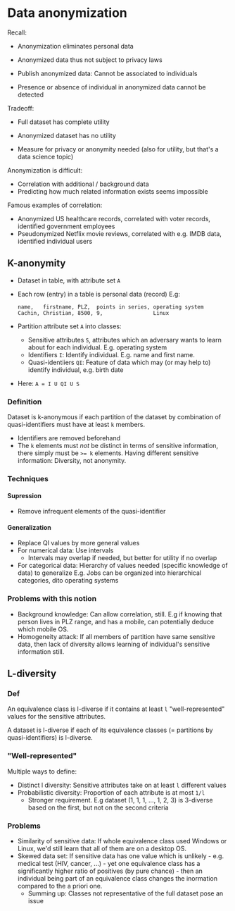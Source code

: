 # Data anonymization

Recall:
- Anonymization eliminates personal data
- Anonymized data thus not subject to privacy laws

- Publish anonymized data: Cannot be associated to individuals
- Presence or absence of individual in anonymized data cannot be detected

Tradeoff:
- Full dataset has complete utility
- Anonymized dataset has no utility

- Measure for privacy or anonymity needed (also for utility, but that's a data
  science topic)

Anonymization is difficult:
- Correlation with additional / background data
- Predicting how much related information exists seems impossible

Famous examples of correlation:
- Anonymized US healthcare records, correlated with voter records, identified
  government employees
- Pseudonymized Netflix movie reviews, correlated with e.g. IMDB data,
  identified individual users

## K-anonymity

- Dataset in table, with attribute set `A`
- Each row (entry) in a table is personal data (record)
  E.g:
  ```
  name,   firstname, PLZ,  points in series, operating system
  Cachin, Christian, 8500, 9,                Linux
  ```
- Partition attribute set `A` into classes:
  - Sensitive attributes `S`, attributes which an adversary wants to learn
    about for each individual. E.g. operating system
  - Identifiers `I`: Identify individual. E.g. name and first name.
  - Quasi-identiiers `QI`: Feature of data which may (or may help to) identify
    individual, e.g. birth date

- Here: `A = I U QI U S`

### Definition

Dataset is k-anonymous if each partition of the dataset by combination of
quasi-identifiers must have at least `k` members.

- Identifiers are removed beforehand
- The `k` elements must *not* be distinct in terms of sensitive information,
  there simply must be `>= k` elements.
  Having different sensitive information: Diversity, not anonymity.


### Techniques

#### Supression

- Remove infrequent elements of the quasi-identifier

#### Generalization

- Replace QI values by more general values
- For numerical data: Use intervals
  - Intervals may overlap if needed, but better for utility if no overlap
- For categorical data: Hierarchy of values needed (specific knowledge of data)
  to generalize
  E.g. Jobs can be organized into hierarchical categories, dito operating
  systems

### Problems with this notion

- Background knowledge: Can allow correlation, still. E.g if knowing that person
  lives in PLZ range, and has a mobile, can potentially deduce which mobile OS.
- Homogeneity attack: If all members of partition have same sensitive data, then
  lack of diversity allows learning of individual's sensitive information
  still.

## L-diversity

### Def

An equivalence class is l-diverse if it contains at least `l`
"well-represented" values for the sensitive attributes.

A dataset is l-diverse if each of its equivalence classes (= partitions by
quasi-identifiers) is l-diverse.

### "Well-represented"

Multiple ways to define:
- Distinct l diversity: Sensitive attributes take on at least `l` different
  values
- Probabilistic diversity: Proportion of each attribute is at most `1/l`
  - Stronger requirement. E.g dataset (1, 1, 1, ..., 1, 2, 3) is 3-diverse
    based on the first, but not on the second criteria

### Problems

- Similarity of sensitive data: If whole equivalence class used Windows or
  Linux, we'd still learn that all of them are on a desktop OS.
- Skewed data set: If sensitive data has one value which is unlikely - e.g.
  medical test (HIV, cancer, ...) - yet one equivalence class has a
  significantly higher ratio of positives (by pure chance) - then an individual
  being part of an equivalence class changes the inormation compared to the a
  priori one.
  - Summing up: Classes not representative of the full dataset pose an issue


